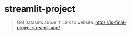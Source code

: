 # streamlit-project
> Get Datasets above ↑
> Link to website: https://is-final-project.streamlit.app/
